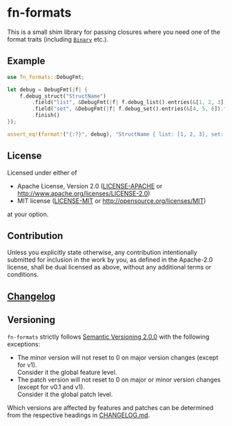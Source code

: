 # fn-formats

This is a small shim library for passing closures where you need one of the format traits (including [`Binary`] etc.).

[`Binary`]: https://doc.rust-lang.org/stable/core/fmt/trait.Binary.html

## Example

```rust
use fn_formats::DebugFmt;

let debug = DebugFmt(|f| {
    f.debug_struct("StructName")
        .field("list", &DebugFmt(|f| f.debug_list().entries(&[1, 2, 3]).finish()))
        .field("set", &DebugFmt(|f| f.debug_set().entries(&[4, 5, 6]).finish()))
        .finish()
});

assert_eq!(format!("{:?}", debug), "StructName { list: [1, 2, 3], set: {4, 5, 6} }");
```

## License

Licensed under either of

* Apache License, Version 2.0
   ([LICENSE-APACHE](LICENSE-APACHE) or <http://www.apache.org/licenses/LICENSE-2.0>)
* MIT license
   ([LICENSE-MIT](LICENSE-MIT) or <http://opensource.org/licenses/MIT>)

at your option.

## Contribution

Unless you explicitly state otherwise, any contribution intentionally submitted
for inclusion in the work by you, as defined in the Apache-2.0 license, shall be
dual licensed as above, without any additional terms or conditions.

## [Changelog](CHANGELOG.md)

## Versioning

`fn-formats` strictly follows [Semantic Versioning 2.0.0](https://semver.org/spec/v2.0.0.html) with the following exceptions:

* The minor version will not reset to 0 on major version changes (except for v1).  
Consider it the global feature level.
* The patch version will not reset to 0 on major or minor version changes (except for v0.1 and v1).  
Consider it the global patch level.

Which versions are affected by features and patches can be determined from the respective headings in [CHANGELOG.md](CHANGELOG.md).
